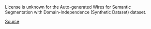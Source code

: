License is unknown for the Auto-generated Wires for Semantic Segmentation with Domain-Independence (Synthetic Dataset) dataset.

[Source](https://www.kaggle.com/datasets/zanellar/electric-wires-image-segmentation)